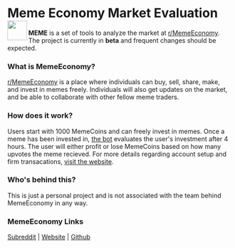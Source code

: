 # Meme Economy Market Evaluation <img height=44 src=https://b.thumbs.redditmedia.com/aRUO-zIbXgMTDVJOcxKjY8P6rGkakMdyVXn4k1VN-Mk.png align=left>
**MEME** is a set of tools to analyze the market at [r/MemeEconomy](https://www.reddit.com/r/MemeEconomy). The project is currently in **beta** and frequent changes should be expected.

### What is MemeEconomy?
[r/MemeEconomy](https://www.reddit.com/r/MemeEconomy) is a place where individuals can buy, sell, share, make, and invest in memes freely. Individuals will also get updates on the market, and be able to collaborate with other fellow meme traders.

### How does it work?
Users start with 1000 MemeCoins and can freely invest in memes. Once a meme has been invested in, [the bot](https://github.com/MemeInvestor/memeinvestor_bot) evaluates the user's investment after 4 hours. The user will either profit or lose MemeCoins based on how many upvotes the meme recieved. For more details regarding account setup and firm transacations, [visit the website](https://memes.market/).

### Who's behind this?
This is just a personal project and is not associated with the team behind MemeEconomy in any way.

### MemeEconomy Links

[Subreddit](https://www.reddit.com/r/MemeEconomy) |
[Website](https://memes.market) |
[Github](https://github.com/MemeInvestor/memeinvestor_bot)
